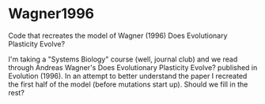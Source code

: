 # Wagner1996
Code that recreates the model of Wagner (1996) Does Evolutionary Plasticity Evolve?

I'm taking a "Systems Biology" course (well, journal club) and we read through Andreas Wagner's Does Evolutionary Plasticity Evolve? published in Evolution (1996). In an attempt to better understand the paper I recreated the first half of the model (before mutations start up). Should we fill in the rest?

